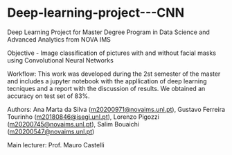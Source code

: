 # Deep-learning-project---CNN

Deep Learning Project for Master Degree Program in Data Science and Advanced Analytics from NOVA IMS

Objective - Image classification of pictures with and without facial masks using Convolutional Neural Networks

Workflow: This work was developed during the 2st semester of the master and includes a jupyter notebook with the appllication of deep learning tecniques and a report with the discussion of results. We obtained an accuracy on test set of 83%.

Authors: Ana Marta da Silva (m20200971@novaims.unl.pt), Gustavo Ferreira Tourinho (m20180846@isegi.unl.pt), Lorenzo Pigozzi (m20200745@novaims.unl.pt), Salim Bouaichi (m20200547@novaims.unl.pt)

Main lecturer: Prof. Mauro Castelli


